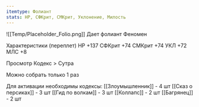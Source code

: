 ```yaml
---
itemtype: Фолиант
stats: HP, СФКрит, СМКрит, Уклонение, Милость 
---
```

![[Temp/Placeholder_Folio.png]]
Дает фолиант Феномен

Характеристики (переплет)
HP +137
СФКрит +74
СМКрит +74
УКЛ +72
МЛС +8

Просмотр Кодекс > Сутра

Можно собрать только 1 раз

Для активации необходимы кодексы: 
[[Злоумышленник]]  - 4 шт
[[Сказ о персиках]]  - 3 шт
[[Гид по волкам]]  - 3 шт
[[Коллапс]]  - 2 шт
[[Багрянец]]  - 2 шт

